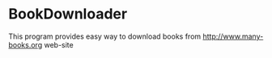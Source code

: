 BookDownloader
==============

This program provides easy way to download books from http://www.many-books.org web-site
